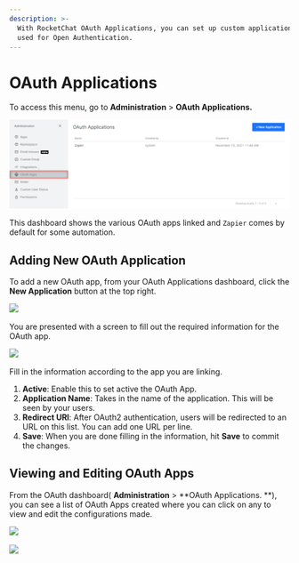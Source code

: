 ```yaml
---
description: >-
  With RocketChat OAuth Applications, you can set up custom applications to be
  used for Open Authentication.
---
```


# OAuth Applications

To access this menu, go to **Administration** > **OAuth Applications.**

![](<../../../.gitbook/assets/image (652).png>)

This dashboard shows the various OAuth apps linked and `Zapier` comes by default for some automation.

## Adding New OAuth Application

To add a new OAuth app, from your OAuth Applications dashboard, click the **New Application** button at the top right.

![](../../../.gitbook/assets/2021-11-11\_12h17\_17.png)

You are presented with a screen to fill out the required information for the OAuth app.

&#x20;

![](../../../.gitbook/assets/2021-11-12\_10h12\_51.png)

Fill in the information according to the app you are linking.

1. **Active**: Enable this to set active the OAuth App.
2. **Application Name**: Takes in the name of the application. This will be seen by your users.
3. **Redirect URI**: After OAuth2 authentication, users will be redirected to an URL on this list. You can add one URL per line.
4. **Save**: When you are done filling in the information, hit **Save** to commit the changes.

## Viewing and Editing OAuth Apps

From the OAuth dashboard( **Administration** > **OAuth Applications. **), you can see a list of OAuth Apps created where you can click on any to view and edit the configurations made.

![](../../../.gitbook/assets/2021-11-12\_10h34\_12.png)

![](../../../.gitbook/assets/2021-11-12\_10h45\_09.png)
